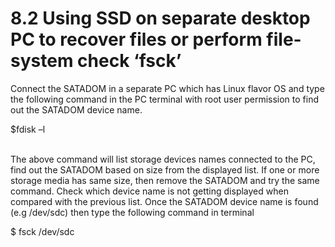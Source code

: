 # 8.2    Using SSD on separate desktop PC to recover files or perform file-system check ‘fsck’

Connect the SATADOM in a separate PC which has Linux flavor OS and type the following command in the PC terminal with root user permission to find out the SATADOM device name.&#x20;

$fdisk –l

\
The above command will list storage devices names connected to the PC, find out the SATADOM based on size from the displayed list. If one or more storage media has same size, then remove the SATADOM and try the same command. Check which device name is not getting displayed when compared with the previous list. Once the SATADOM device name is found (e.g /dev/sdc) then type the following command in terminal&#x20;

$ fsck /dev/sdc
